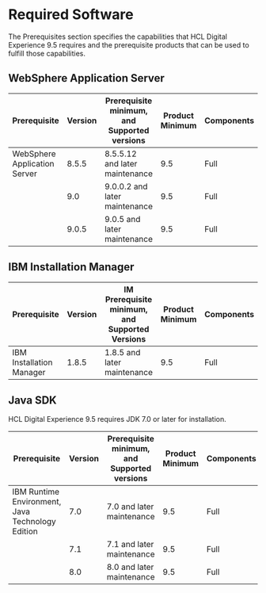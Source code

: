 # Required Software

The Prerequisites section specifies the capabilities that HCL Digital Experience 9.5 requires and the prerequisite products that can be used to fulfill those capabilities.

## WebSphere Application Server
|Prerequisite|Version|Prerequisite minimum, and Supported versions|Product Minimum|Components|Operating system restrictions?|
|----------|----------|----------|----------|----------|----------|
|WebSphere Application Server|8.5.5|8.5.5.12 and later maintenance|9.5|Full|No|
||9.0|9.0.0.2 and later maintenance|9.5|Full|No|
||9.0.5|9.0.5 and later maintenance|9.5|Full|No|

## IBM Installation Manager
|Prerequisite|Version|IM Prerequisite minimum, and Supported Versions|Product Minimum|Components|Deployment unit|Operating system restrictions?|
|----------|----------|----------|----------|----------|----------|----------|
|IBM Installation Manager|1.8.5|1.8.5 and later maintenance|9.5|Full|WebSphere Application Server|No|

## Java SDK
HCL Digital Experience 9.5 requires JDK 7.0 or later for installation. 

|Prerequisite|Version|Prerequisite minimum, and Supported versions|Product Minimum|Components|Operating system restrictions?|
|----------|----------|----------|----------|----------|----------|
|IBM Runtime Environment, Java Technology Edition|7.0|7.0 and later maintenance|9.5|Full|No|
||7.1|7.1 and later maintenance|9.5|Full|No|
||8.0|8.0 and later maintenance|9.5|Full|No|

